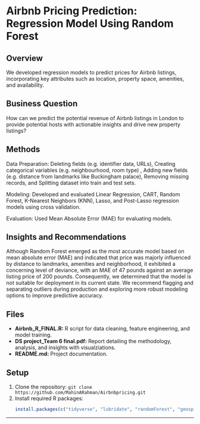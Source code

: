 # Airbnb Pricing Prediction: Regression Model Using Random Forest
## Overview
We developed regression models to predict prices for Airbnb listings, incorporating key attributes such as location, property space, amenities, and availability.

## Business Question
How can we predict the potential revenue of Airbnb listings in London to provide potential hosts with actionable insights and drive new property listings?

## Methods
Data Preparation: Deleting fields (e.g. identifier data, URLs), Creating categorical variables (e.g. neighbourhood, room type) , Adding new fields (e.g. distance from landmarks like Buckingham palace), Removing missing records, and Splitting dataset into train and test sets. 

Modeling: Developed and evaluated Linear Regression, CART, Random Forest, K-Nearest Neighbors (KNN), Lasso, and Post-Lasso regression models using cross validation. 

Evaluation: Used Mean Absolute Error (MAE) for evaluating models.

## Insights and Recommendations
Although Random Forest emerged as the most accurate model based on mean absolute error (MAE) and indicated that price was majorly influenced by distance to landmarks, amenities and neighborhood, it exhibited a concerning level of deviance, with an MAE of 47 pounds against an average listing price of 200 pounds. Consequently, we determined that the model is not suitable for deployment in its current state. We recommend flagging and separating outliers during production and exploring more robust modeling options to improve predictive accuracy.

## Files
- **Airbnb_R_FINAL.R:** R script for data cleaning, feature engineering, and model training.
- **DS project_Team 6 final.pdf:** Report detailing the methodology, analysis, and insights with visualziations. 
- **README.md:** Project documentation.

## Setup
1. Clone the repository: `git clone https://github.com/MahinARahman/Airbnbpricing.git`
2. Install required R packages:
   ```R
   install.packages(c("tidyverse", "lubridate", "randomForest", "geosphere", "ggplot2", "naniar", "GGally" ))

_______________________________________________
